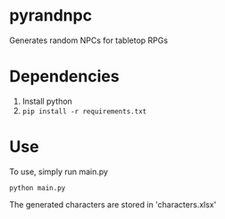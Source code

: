 # pyrandnpc
Generates random NPCs for tabletop RPGs

# Dependencies
1. Install python
2. `pip install -r requirements.txt`

# Use
To use, simply run main.py

`python main.py`

The generated characters are stored in 'characters.xlsx'